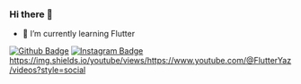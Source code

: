 ### Hi there 👋


- 🌱 I’m currently learning Flutter

[![Github Badge](https://img.shields.io/badge/-Github-000?style=quare&labelColor=000&logo=Github&logoColor=white&link=link)](https://img.shields.io/youtube/views/https://www.youtube.com/@FlutterYaz/videos?style=social) 
[![Instagram Badge](https://img.shields.io/badge/-Instagram-C13584?style=flat-quare&labelColor=C13584&logo=instagram&logoColor=white&link=link)](https://www.instagram.com/mstf_ozcannn/) 
https://img.shields.io/youtube/views/https://www.youtube.com/@FlutterYaz/videos?style=social
